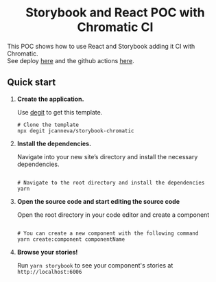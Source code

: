 <h1 align="center">
  Storybook and React POC with Chromatic CI
</h1>

This POC shows how to use React and Storybook adding it CI with Chromatic.\
See deploy [here](https://main--65079b0e0dd1e8cb6f51654a.chromatic.com/) and the github actions [here](https://github.com/jcanneva/storybook-chromatic/actions).

## Quick start

1.  **Create the application.**

    Use [degit](https://github.com/Rich-Harris/degit) to get this template.

    ```shell
    # Clone the template
    npx degit jcanneva/storybook-chromatic
    ```

2.  **Install the dependencies.**

    Navigate into your new site’s directory and install the necessary dependencies.

    ```shell

    # Navigate to the root directory and install the dependencies
    yarn
    ```

3.  **Open the source code and start editing the source code**

    Open the root directory in your code editor and create a component

    ```shell

    # You can create a new component with the following command
    yarn create:component componentName
    ```

4.  **Browse your stories!**

    Run `yarn storybook` to see your component's stories at `http://localhost:6006`
